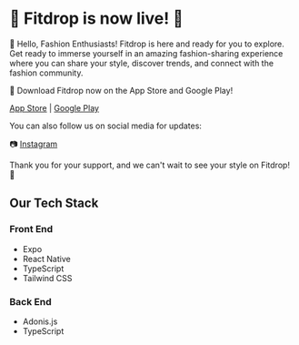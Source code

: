 # 🎉 Fitdrop is now live! 🚀
👋 Hello, Fashion Enthusiasts! Fitdrop is here and ready for you to explore. Get ready to immerse yourself in an amazing fashion-sharing experience where you can share your style, discover trends, and connect with the fashion community.

📱 Download Fitdrop now on the App Store and Google Play!

[App Store](https://apps.apple.com/us/app/fitdrop/id6475749713) | [Google Play](https://play.google.com/store/apps/details?id=fitdrop.androidapp&hl=en&gl=US&pli=1)

You can also follow us on social media for updates:

📷 [Instagram](https://www.instagram.com/fitdropapp/)

Thank you for your support, and we can't wait to see your style on Fitdrop! 💃

## Our Tech Stack
### Front End
* Expo
* React Native
* TypeScript
* Tailwind CSS

### Back End
* Adonis.js
* TypeScript






